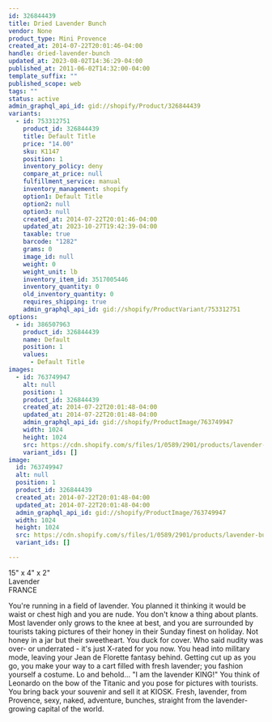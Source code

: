 ```yaml
---
id: 326844439
title: Dried Lavender Bunch
vendor: None
product_type: Mini Provence
created_at: 2014-07-22T20:01:46-04:00
handle: dried-lavender-bunch
updated_at: 2023-08-02T14:36:29-04:00
published_at: 2011-06-02T14:32:00-04:00
template_suffix: ""
published_scope: web
tags: ""
status: active
admin_graphql_api_id: gid://shopify/Product/326844439
variants:
  - id: 753312751
    product_id: 326844439
    title: Default Title
    price: "14.00"
    sku: K1147
    position: 1
    inventory_policy: deny
    compare_at_price: null
    fulfillment_service: manual
    inventory_management: shopify
    option1: Default Title
    option2: null
    option3: null
    created_at: 2014-07-22T20:01:46-04:00
    updated_at: 2023-10-27T19:42:39-04:00
    taxable: true
    barcode: "1282"
    grams: 0
    image_id: null
    weight: 0
    weight_unit: lb
    inventory_item_id: 3517005446
    inventory_quantity: 0
    old_inventory_quantity: 0
    requires_shipping: true
    admin_graphql_api_id: gid://shopify/ProductVariant/753312751
options:
  - id: 386507963
    product_id: 326844439
    name: Default
    position: 1
    values:
      - Default Title
images:
  - id: 763749947
    alt: null
    position: 1
    product_id: 326844439
    created_at: 2014-07-22T20:01:48-04:00
    updated_at: 2014-07-22T20:01:48-04:00
    admin_graphql_api_id: gid://shopify/ProductImage/763749947
    width: 1024
    height: 1024
    src: https://cdn.shopify.com/s/files/1/0589/2901/products/lavender-bunch.jpeg?v=1406073708
    variant_ids: []
image:
  id: 763749947
  alt: null
  position: 1
  product_id: 326844439
  created_at: 2014-07-22T20:01:48-04:00
  updated_at: 2014-07-22T20:01:48-04:00
  admin_graphql_api_id: gid://shopify/ProductImage/763749947
  width: 1024
  height: 1024
  src: https://cdn.shopify.com/s/files/1/0589/2901/products/lavender-bunch.jpeg?v=1406073708
  variant_ids: []

---
```


15" x 4" x 2"  
Lavender  
FRANCE

You're running in a field of lavender. You planned it thinking it would be waist or chest high and you are nude. You don't know a thing about plants. Most lavender only grows to the knee at best, and you are surrounded by tourists taking pictures of their honey in their Sunday finest on holiday. Not honey in a jar but their sweetheart. You duck for cover. Who said nudity was over- or underrated - it's just X-rated for you now. You head into military mode, leaving your Jean de Florette fantasy behind. Getting cut up as you go, you make your way to a cart filled with fresh lavender; you fashion yourself a costume. Lo and behold... "I am the lavender KING!" You think of Leonardo on the bow of the Titanic and you pose for pictures with tourists. You bring back your souvenir and sell it at KIOSK. Fresh, lavender, from Provence, sexy, naked, adventure, bunches, straight from the lavender-growing capital of the world.